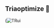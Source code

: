 ## Triaoptimize 👋

(![TRui](https://github.com/Triaoptimize/TriaOptimize/assets/168865599/478cc153-bb6a-47fd-9fbd-2fded33af36f)



